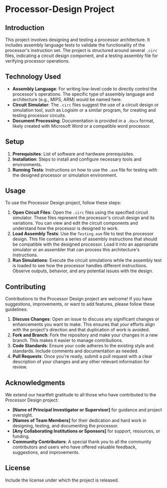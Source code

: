 # Processor-Design Project

## Introduction
This project involves designing and testing a processor architecture. It includes assembly language tests to validate the functionality of the processor's instruction set. The project is structured around several `.circ` files, indicating a circuit design component, and a testing assembly file for verifying processor operations.

## Technology Used
- **Assembly Language**: For writing low-level code to directly control the processor's operations. The specific type of assembly language and architecture (e.g., MIPS, ARM) would be named here.
- **Circuit Simulator**: The `.circ` files suggest the use of a circuit design or simulation tool, such as Logisim or a similar program, for creating and testing processor circuits.
- **Document Processing**: Documentation is provided in a `.docx` format, likely created with Microsoft Word or a compatible word processor.

## Setup
1. **Prerequisites**: List of software and hardware prerequisites.
2. **Installation**: Steps to install and configure necessary tools and environments.
3. **Running Tests**: Instructions on how to use the `.asm` file for testing with the designed processor or simulation environment.

## Usage
To use the Processor Design project, follow these steps:

1. **Open Circuit Files**: Open the `.circ` files using the specified circuit simulator. These files represent the processor's circuit design and its variations. You can view and edit the circuit components and understand how the processor is designed to work.
2. **Load Assembly Tests**: Use the `Testing.asm` file to test the processor design. This file contains a series of assembly instructions that should be compatible with the designed processor. Load it into an appropriate simulator or an assembler that can process this architecture's instructions.
3. **Run Simulations**: Execute the circuit simulations while the assembly test is loaded to see how the processor handles different instructions. Observe outputs, behavior, and any potential issues with the design.

## Contributing
Contributions to the Processor Design project are welcome! If you have suggestions, improvements, or want to add features, please follow these guidelines:

1. **Discuss Changes**: Open an issue to discuss any significant changes or enhancements you want to make. This ensures that your efforts align with the project's direction and that duplication of work is avoided.
2. **Fork and Branch**: Fork the repository and make your changes in a new branch. This makes it easier to manage contributions.
3. **Code Standards**: Ensure your code adheres to the existing style and standards. Include comments and documentation as needed.
4. **Pull Requests**: Once you're ready, submit a pull request with a clear description of your changes and any other relevant information for review.

## Acknowledgments
We extend our heartfelt gratitude to all those who have contributed to the Processor Design project:

- **[Name of Principal Investigator or Supervisor]** for guidance and project oversight.
- **[Names of Team Members]** for their dedication and hard work in designing, testing, and documenting the processor.
- **[Any Collaborating Institutions or Sponsors]** for support, resources, or funding.
- **Community Contributors**: A special thank you to all the community contributors and users who have offered valuable feedback, suggestions, and improvements.



## License
Include the license under which the project is released.



